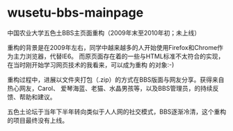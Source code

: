 # wusetu-bbs-mainpage
中国农业大学五色土BBS主页面重构（2009年末至2010年初；未上线）

重构的背景是在2009年左右，同学中越来越多的人开始使用Firefox和Chrome作为主力浏览器，代替IE6。
而原页面存在着的一些与HTML标准不太符合的实现，在当时刚开始学习网页技术的我看来，可以成为重构
的对象:-)

重构过程中，进展以文件夹打包（.zip）的方式在BBS版面与网友分享。获得来自热心网友，Carol、
爱琴海蓝、老猫、水晶男孩等，以及BBS管理员，的持续反馈、帮助和建议。

五色土论坛于当年下半年转向类似于人人网的社交模式，BBS逐渐冷清，这个重构的项目最终没有上线。
